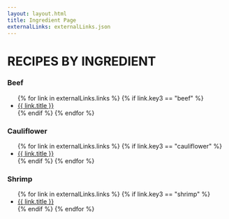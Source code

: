 ```yaml
---
layout: layout.html
title: Ingredient Page
externalLinks: externalLinks.json
---
```

# RECIPES BY INGREDIENT #

### Beef ###
<ul>
    {% for link in externalLinks.links %}
        {% if link.key3 == "beef" %}
            <li><a href="{{ link.url }}">{{ link.title }}</a></li>
        {% endif %} 
    {% endfor %}
</ul>

### Cauliflower ###
<ul>
    {% for link in externalLinks.links %}
        {% if link.key3 == "cauliflower" %}
            <li><a href="{{ link.url }}">{{ link.title }}</a></li>
        {% endif %} 
    {% endfor %}
</ul>

### Shrimp ###
<ul>
    {% for link in externalLinks.links %}
        {% if link.key3 == "shrimp" %}
            <li><a href="{{ link.url }}">{{ link.title }}</a></li>
        {% endif %} 
    {% endfor %}
</ul>





